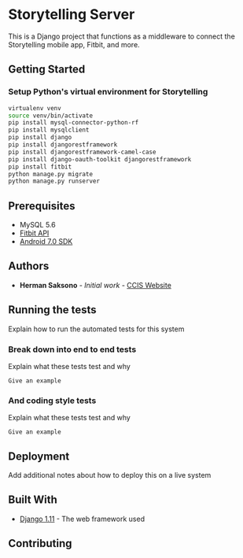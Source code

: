 # Storytelling Server
This is a Django project that functions as a middleware to connect the Storytelling mobile app, Fitbit, and more.

## Getting Started

### Setup Python's virtual environment for Storytelling
```bash
virtualenv venv
source venv/bin/activate
pip install mysql-connector-python-rf
pip install mysqlclient
pip install django
pip install djangorestframework
pip install djangorestframework-camel-case
pip install django-oauth-toolkit djangorestframework
pip install fitbit
python manage.py migrate
python manage.py runserver
````

## Prerequisites
- MySQL 5.6
- [Fitbit API](https://dev.fitbit.com/docs/)
- [Android 7.0 SDK](https://developer.android.com)

## Authors
* **Herman Saksono** - *Initial work* - [CCIS Website](http://ccs.neu.edu/~hsaksono)

## Running the tests

Explain how to run the automated tests for this system

### Break down into end to end tests

Explain what these tests test and why

```
Give an example
```

### And coding style tests

Explain what these tests test and why

```
Give an example
```

## Deployment

Add additional notes about how to deploy this on a live system

## Built With

* [Django 1.11](https://www.djangoproject.com/) - The web framework used

## Contributing